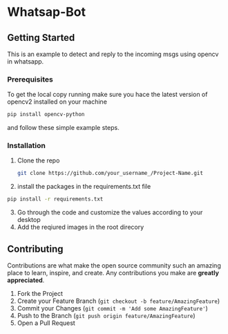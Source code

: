 # Whatsap-Bot

## Getting Started

This is an example to detect and reply to the incoming msgs using opencv in whatsapp.

### Prerequisites

To get the local copy running make sure you hace the latest version of opencv2 installed on your machine

```sh
pip install opencv-python
```

and follow these simple example steps.

### Installation

1. Clone the repo
   ```sh
   git clone https://github.com/your_username_/Project-Name.git
   ```
2. install the packages in the requirements.txt file

```sh
pip install -r requirements.txt
```

3. Go through the code and customize the values according to your desktop
4. Add the reqiured images in the root direcory

## Contributing

Contributions are what make the open source community such an amazing place to learn, inspire, and create. Any contributions you make are **greatly appreciated**.

1. Fork the Project
2. Create your Feature Branch (`git checkout -b feature/AmazingFeature`)
3. Commit your Changes (`git commit -m 'Add some AmazingFeature'`)
4. Push to the Branch (`git push origin feature/AmazingFeature`)
5. Open a Pull Request
